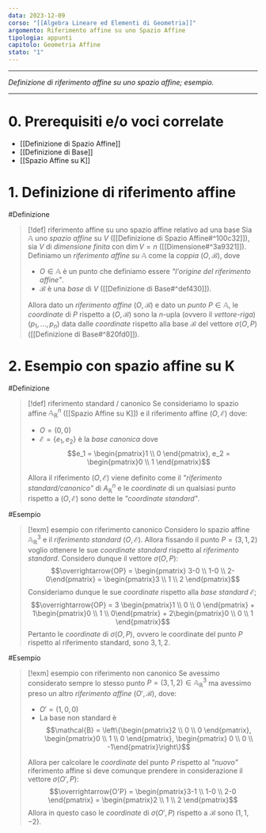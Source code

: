 ```yaml
---
data: 2023-12-09
corso: "[[Algebra Lineare ed Elementi di Geometria]]"
argomento: Riferimento affine su uno Spazio Affine
tipologia: appunti
capitolo: Geometria Affine
stato: "1"
---
```

- - -
*Definizione di riferimento affine su uno spazio affine; esempio.*
- - -
# 0. Prerequisiti e/o voci correlate
- [[Definizione di Spazio Affine]]
- [[Definizione di Base]]
- [[Spazio Affine su K]]
# 1. Definizione di riferimento affine
#Definizione 
> [!def] riferimento affine su uno spazio affine relativo ad una base
> Sia $\mathbb{A}$ uno *spazio affine* su $V$ ([[Definizione di Spazio Affine#^100c32]]), sia $V$ di *dimensione finita* con $\dim V = n$ ([[Dimensione#^3a9321]]).
> Definiamo un *riferimento affine su* $\mathbb{A}$ come la *coppia* $(O, \mathcal{B})$, dove
> - $O \in \mathbb{A}$ è un punto che definiamo essere *"l'origine del riferimento affine"*.
> - $\mathcal{B}$ è una *base* di $V$ ([[Definizione di Base#^def430]]).
> 
> Allora dato un *riferimento affine* $(O, \mathcal B)$ e dato un *punto* $P \in \mathbb{A}$, le *coordinate* di $P$ rispetto a $(O, \mathcal{B})$ sono la $n$-upla (ovvero il *vettore-riga*) $(p_1, \ldots, p_n)$ data dalle *coordinate* rispetto alla base $\mathcal{B}$ del vettore $\sigma(O, P)$ ([[Definizione di Base#^820fd0]]).

# 2. Esempio con spazio affine su K
#Definizione 
> [!def] riferimento standard / canonico
> Se consideriamo lo spazio affine $\mathbb{A}^n_\mathbb{R}$ ([[Spazio Affine su K]]) e il riferimento affine $(O, \mathcal{E})$ dove:
> - $O = (0,0)$
> - $\mathcal{E} = \{e_1, e_2\}$ è la *base canonica* dove 
>   $$e_1 = \begin{pmatrix}1 \\ 0 \end{pmatrix}, e_2 = \begin{pmatrix}0 \\ 1 \end{pmatrix}$$
>
> Allora il riferimento $(O, \mathcal{E})$ viene definito come il *"riferimento standard/canonico"* di $A^n_\mathbb{R}$ e le *coordinate* di un qualsiasi punto rispetto a $(O, \mathcal{E})$ sono dette le *"coordinate standard"*.

#Esempio 
> [!exm] esempio con riferimento canonico
> Considero lo spazio affine $\mathbb{A}^3_\mathbb{R}$ e il *riferimento standard* $(O, \mathcal{E})$.
> Allora fissando il punto $P = (3,1,2)$ voglio ottenere le sue *coordinate standard* rispetto al *riferimento standard*.
> Considero dunque il vettore $\sigma(O, P)$:
> $$\overrightarrow{OP} = \begin{pmatrix} 3-0 \\ 1-0 \\ 2-0\end{pmatrix} = \begin{pmatrix}3 \\ 1 \\ 2 \end{pmatrix}$$
> Consideriamo dunque le sue *coordinate* rispetto alla *base standard* $\mathcal{E}$;
> $$\overrightarrow{OP} = 3 \begin{pmatrix}1 \\ 0 \\ 0 \end{pmatrix} + 1\begin{pmatrix}0 \\ 1 \\ 0\end{pmatrix} + 2\begin{pmatrix}0 \\ 0 \\ 1 \end{pmatrix}$$
> Pertanto le *coordinate* di $\sigma(O,P)$, ovvero le coordinate del punto $P$ rispetto al riferimento standard, sono $3, 1, 2$.

#Esempio 
> [!exm] esempio con riferimento non canonico
> Se avessimo considerato sempre lo stesso punto $P = (3,1,2) \in \mathbb{A}^3_\mathbb{R}$ ma avessimo preso un altro *riferimento affine* $(O', \mathcal{B})$, dove:
> - $O' = (1,0,0)$
> - La base non standard è $$\mathcal{B} = \left\{\begin{pmatrix}2 \\ 0 \\ 0 \end{pmatrix}, \begin{pmatrix}0 \\ 1 \\ 0 \end{pmatrix}, \begin{pmatrix} 0 \\ 0 \\ -1\end{pmatrix}\right\}$$
> 
> Allora per calcolare le *coordinate* del punto $P$ rispetto al *"nuovo"* riferimento affine si deve comunque prendere in considerazione il vettore $\sigma(O', P)$:
> $$\overrightarrow{O'P} = \begin{pmatrix}3-1 \\ 1-0 \\ 2-0 \end{pmatrix} = \begin{pmatrix}2 \\ 1 \\ 2 \end{pmatrix}$$
> Allora in questo caso le *coordinate* di $\sigma(O', P)$ rispetto a $\mathcal{B}$ sono $(1,1,-2)$.

